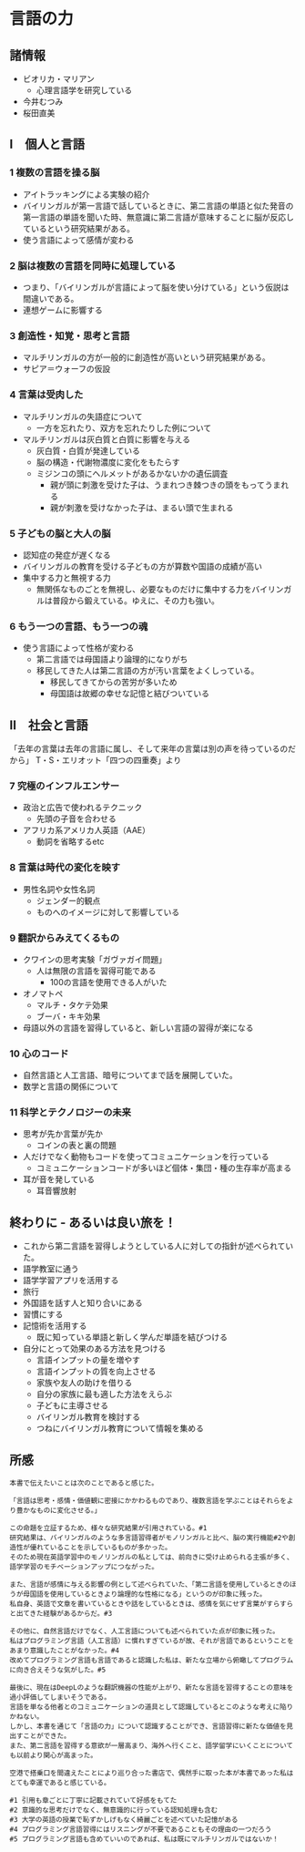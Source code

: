 # 言語の力

## 諸情報

* ビオリカ・マリアン
  * 心理言語学を研究している
* 今井むつみ
* 桜田直美

## Ⅰ　個人と言語

### 1 複数の言語を操る脳

* アイトラッキングによる実験の紹介
* バイリンガルが第一言語で話しているときに、第二言語の単語と似た発音の第一言語の単語を聞いた時、無意識に第二言語が意味することに脳が反応しているという研究結果がある。
* 使う言語によって感情が変わる

### 2 脳は複数の言語を同時に処理している

* つまり、「バイリンガルが言語によって脳を使い分けている」という仮説は間違いである。
* 連想ゲームに影響する

### 3 創造性・知覚・思考と言語

* マルチリンガルの方が一般的に創造性が高いという研究結果がある。
* サピア＝ウォーフの仮設

### 4 言葉は受肉した

* マルチリンガルの失語症について
  * 一方を忘れたり、双方を忘れたりした例について
* マルチリンガルは灰白質と白質に影響を与える
  * 灰白質・白質が発達している
  * 脳の構造・代謝物濃度に変化をもたらす
  * ミジンコの頭にヘルメットがあるかないかの遺伝調査
    * 親が頭に刺激を受けた子は、うまれつき棘つきの頭をもってうまれる
    * 親が刺激を受けなかった子は、まるい頭で生まれる

### 5 子どもの脳と大人の脳

* 認知症の発症が遅くなる
* バイリンガルの教育を受ける子どもの方が算数や国語の成績が高い
* 集中する力と無視する力
  * 無関係なものごとを無視し、必要なものだけに集中する力をバイリンガルは普段から鍛えている。ゆえに、その力も強い。

### 6 もう一つの言語、もう一つの魂

* 使う言語によって性格が変わる
    * 第二言語では母国語より論理的になりがち
    * 移民してきた人は第二言語の方が汚い言葉をよくしっている。
      * 移民してきてからの苦労が多いため
      * 母国語は故郷の幸せな記憶と結びついている

## Ⅱ　社会と言語

「去年の言葉は去年の言語に属し、そして来年の言葉は別の声を待っているのだから」
T・S・エリオット「四つの四重奏」より

### 7 究極のインフルエンサー

* 政治と広告で使われるテクニック
  * 先頭の子音を合わせる
* アフリカ系アメリカ人英語（AAE）
  * 動詞を省略するetc

### 8 言葉は時代の変化を映す

* 男性名詞や女性名詞
  * ジェンダー的観点
  * ものへのイメージに対して影響している

### 9 翻訳からみえてくるもの

* クワインの思考実験「ガヴァガイ問題」
  * 人は無限の言語を習得可能である
    * 100の言語を使用できる人がいた
* オノマトペ
  * マルチ・タケテ効果
  * ブーバ・キキ効果
* 母語以外の言語を習得していると、新しい言語の習得が楽になる

### 10 心のコード

* 自然言語と人工言語、暗号についてまで話を展開していた。
* 数学と言語の関係について

### 11 科学とテクノロジーの未来

* 思考が先か言葉が先か
  * コインの表と裏の問題
* 人だけでなく動物もコードを使ってコミュニケーションを行っている
  * コミュニケーションコードが多いほど個体・集団・種の生存率が高まる
* 耳が音を発している
  * 耳音響放射

## 終わりに - あるいは良い旅を！

* これから第二言語を習得しようとしている人に対しての指針が述べられていた。
* 語学教室に通う
* 語学学習アプリを活用する
* 旅行
* 外国語を話す人と知り合いにある
* 習慣にする
* 記憶術を活用する
  * 既に知っている単語と新しく学んだ単語を結びつける
* 自分にとって効果のある方法を見つける
  * 言語インプットの量を増やす
  * 言語インプットの質を向上させる
  * 家族や友人の助けを借りる
  * 自分の家族に最も適した方法をえらぶ
  * 子どもに主導させる
  * バイリンガル教育を検討する
  * つねにバイリンガル教育について情報を集める

## 所感

```
本書で伝えたいことは次のことであると感じた。

「言語は思考・感情・価値観に密接にかかわるものであり、複数言語を学ぶことはそれらをより豊かなものに変化させる。」

この命題を立証するため、様々な研究結果が引用されている。#1
研究結果は、バイリンガルのような多言語習得者がモノリンガルと比べ、脳の実行機能#2や創造性が優れていることを示しているものが多かった。
そのため現在英語学習中のモノリンガルの私としては、前向きに受け止められる主張が多く、語学学習のモチベーションアップにつながった。

また、言語が感情に与える影響の例として述べられていた、「第二言語を使用しているときのほうが母国語を使用しているときより論理的な性格になる」というのが印象に残った。
私自身、英語で文章を書いているときや話をしているときは、感情を気にせず言葉がすらすらと出てきた経験があるからだ。#3

その他に、自然言語だけでなく、人工言語についても述べられていた点が印象に残った。
私はプログラミング言語（人工言語）に慣れすぎているが故、それが言語であるということをあまり意識したことがなかった。#4
改めてプログラミング言語も言語であると認識した私は、新たな立場から俯瞰してプログラムに向き合えそうな気がした。#5

最後に、現在はDeepLのような翻訳機器の性能が上がり、新たな言語を習得することの意味を過小評価してしまいそうである。
言語を単なる他者とのコミュニケーションの道具として認識しているとこのような考えに陥りかねない。
しかし、本書を通じて「言語の力」について認識することができ、言語習得に新たな価値を見出すことができた。
また、第二言語を習得する意欲が一層高まり、海外へ行くこと、語学留学にいくことについても以前より関心が高まった。

空港で搭乗口を間違えたことにより巡り合った書店で、偶然手に取った本が本書であった私はとても幸運であると感じている。

#1 引用も章ごとに丁寧に記載されていて好感をもてた
#2 意識的な思考だけでなく、無意識的に行っている認知処理も含む
#3 大学の英語の授業で恥ずかしげもなく綺麗ごとを述べていた記憶がある
#4 プログラミング言語習得にはリスニングが不要であることもその理由の一つだろう
#5 プログラミング言語も含めていいのであれば、私は既にマルチリンガルではないか！
```